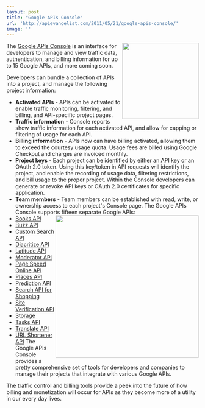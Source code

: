 ```yaml
---
layout: post
title: "Google APIs Console"
url: 'http://apievangelist.com/2011/05/21/google-apis-console/'
image: ''
---
```


<img class="c1" src="http://kinlane-productions.s3.amazonaws.com/google/google_apis_box_sdk.jpg" alt="" width="200" align="right" />The [Google APIs Console][1] is an interface for developers to manage and view traffic data, authentication, and billing information for up to 15 Google APIs, and more coming soon.

Developers can bundle a collection of APIs into a project, and manage the following project information:

  * **Activated APIs** \- APIs can be activated to enable traffic monitoring, filtering, and billing, and API-specific project pages.
  * **Traffic information** \- Console reports show traffic information for each activated API, and allow for capping or filtering of usage for each API.
  * **Billing information** \- APIs now can have billing activated, allowing them to exceed the courtesy usage quota. Usage fees are billed using Google Checkout and charges are invoiced monthly.
  * **Project keys** \- Each project can be identified by either an API key or an OAuth 2.0 token. Using this key/token in API requests will identify the project, and enable the recording of usage data, filtering restrictions, and bill usage to the proper project. Within the Console developers can generate or revoke API keys or OAuth 2.0 certificates for specific application.
  * **Team members** \- Team members can be established with read, write, or ownership access to each project's Console page.
The Google APIs Console supports fifteen separate Google APIs: <img class="c1" src="http://kinlane-productions.s3.amazonaws.com/google/Google-APIs-Console-1.png" alt="" width="375" align="right" />
  * [Books API][2]
  * [Buzz API][3]
  * [Custom Search API][4]
  * [Diacritize API][5]
  * [Latitude API][6]
  * [Moderator API][7]
  * [Page Speed Online API][8]
  * [Places API][9]
  * [Prediction API][10]
  * [Search API for Shopping][11]
  * [Site Verification API][12]
  * [Storage][13]
  * [Tasks API][14]
  * [Translate API][15]
  * [URL Shortener API][16]
The Google APIs Console provides a pretty comprehensive set of tools for developers and companies to manage their projects that integrate with various Google APIs.

The traffic control and billing tools provide a peek into the future of how billing and monetization will occur for APIs as they become more of a utility in our every day lives.

   [1]: https://code.google.com/apis/console/#project:111046942866 (Google APIs Console)
   [2]: http://code.google.com/apis/books/ (Google Books API)
   [3]: http://code.google.com/apis/buzz/ (Buzz API)
   [4]: http://code.google.com/apis/customsearch/ (Custom Search API)
   [5]: http://code.google.com/apis/language/diacritize/overview.html (Diacritize API)
   [6]: http://code.google.com/apis/latitude/ (Latitude API)
   [7]: http://code.google.com/apis/moderator/ (Moderator API)
   [8]: http://code.google.com/apis/pagespeedonline/ (Page Speed Online API)
   [9]: http://code.google.com/apis/maps/documentation/places/ (Places API)
   [10]: http://code.google.com/apis/predict/ (Prediction API)
   [11]: http://code.google.com/apis/shopping/search/ (Search API for Shopping)
   [12]: http://code.google.com/apis/siteverification/ (Site Verification API)
   [13]: http://code.google.com/apis/storage/ (Storage API)
   [14]: http://code.google.com/apis/tasks/ (Tasks API)
   [15]: http://code.google.com/apis/language/ (Translate API)
   [16]: http://code.google.com/apis/urlshortener/ (URL Shortener API)
